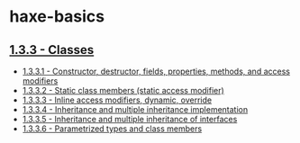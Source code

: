 haxe-basics
=========================

## [1.3.3 - Classes](.)
* [1.3.3.1 - Constructor, destructor, fields, properties, methods, and access modifiers](./1.3.3.1_ClassMembers/Source/Main.hx)
* [1.3.3.2 - Static class members (static access modifier)](./1.3.3.2_StaticClassMembers/Source/Main.hx)
* [1.3.3.3 - Inline access modifiers, dynamic, override](./1.3.3.3_AccessModifiers/Source/Main.hx)
* [1.3.3.4 - Inheritance and multiple inheritance implementation](./1.3.3.4_ClassInheritance/Source/Main.hx)
* [1.3.3.5 - Inheritance and multiple inheritance of interfaces](./1.3.3.5_InterfacesInheritance/Source/Main.hx)
* [1.3.3.6 - Parametrized types and class members](./1.3.3.6_ParametrizedTypes/Source/Main.hx)